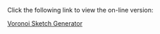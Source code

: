 Click the following link to view the on-line version:

<a href="https://raw.githubusercontent.com/hanskellner/Fusion360Voronoi/master/Voronoi.html" alt="Voronoi Sketch Generator">Voronoi Sketch Generator</a>
